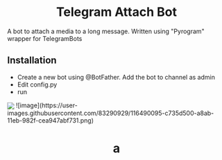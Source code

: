 <p align="center">
  <h1 align="center">Telegram Attach Bot</h1>
</p>

A bot to attach a media to a long message. Written using "Pyrogram" wrapper for TelegramBots

## Installation
- Create a new bot using @BotFather. Add the bot to channel as admin
- Edit config.py
- run
<p>
  <img align="center" src = https://user-images.githubusercontent.com/83290929/116490095-c735d500-a8ab-11eb-982f-cea947abf731.png />
  ![image](https://user-images.githubusercontent.com/83290929/116490095-c735d500-a8ab-11eb-982f-cea947abf731.png)
  <h1 align="center">a </h1>
</p>
